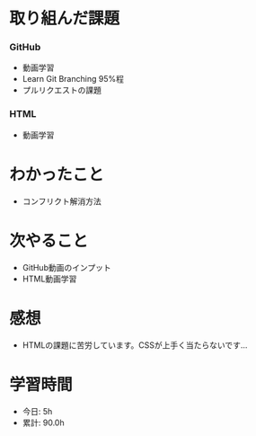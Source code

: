 # 取り組んだ課題
### GitHub
* 動画学習
* Learn Git Branching 95%程
* プルリクエストの課題
### HTML
* 動画学習
# わかったこと
* コンフリクト解消方法
# 次やること
* GitHub動画のインプット
* HTML動画学習
# 感想
* HTMLの課題に苦労しています。CSSが上手く当たらないです…
# 学習時間
* 今日: 5h
* 累計: 90.0h
